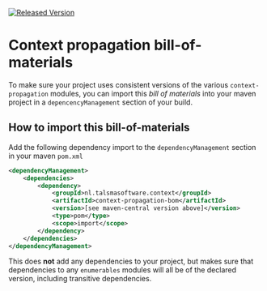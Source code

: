 [![Released Version][maven-img]][maven] 

# Context propagation bill-of-materials

To make sure your project uses consistent versions of the 
various `context-propagation` modules, you can import this
_bill of materials_ into your maven project in a `depencencyManagement`
section of your build.

## How to import this bill-of-materials

Add the following dependency import to the `dependencyManagement`
section in your maven `pom.xml`
```xml
<dependencyManagement>
    <dependencies>
        <dependency>
            <groupId>nl.talsmasoftware.context</groupId>
            <artifactId>context-propagation-bom</artifactId>
            <version>[see maven-central version above]</version>
            <type>pom</type>
            <scope>import</scope>
        </dependency>
    </dependencies>
</dependencyManagement>
```

This does **not** add any dependencies to your project,
but makes sure that dependencies to any `enumerables` modules
will all be of the declared version, including transitive dependencies.

  [maven-img]: https://img.shields.io/maven-central/v/nl.talsmasoftware.context/opentracing-span-propagation.svg
  [maven]: http://search.maven.org/#search%7Cga%7C1%7Cg%3A%22nl.talsmasoftware.context%22%20AND%20a%3A%22opentracing-span-propagation%22
